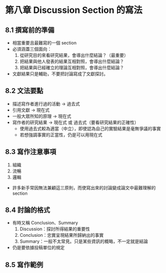 # 第八章 Discussion Section 的寫法

## 8.1 撰寫前的準備

* 相當重要且最難寫的一個 section
* 必須涵蓋三個面向：
  1. 從研究目的來看研究結果，會導出什麼結論？（最重要）
  2. 把結果與他人發表的結果互相對照，會導出什麼結論？
  3. 把結果與已經確立的理論互相對照，會導出什麼結論？
* 文獻結果只是輔助，不要把討論寫成了文獻探討。

## 8.2 文法要點

* 描述寫作者進行過的活動 → 過去式
* 引用文獻 → 現在式
* 一般大眾所知的原理 → 現在式
* 寫作者的研究結果 → 現在式 或 過去式（要看研究結果的正確性）
  * 使用過去式較為適當（中立），即使認為自己的實驗結果是毫無爭議的事實
  * 若想強調事實的正當性，仍是可以用現在式

## 8.3 寫作注意事項

1. 組織
2. 流暢
3. 邏輯
* 許多新手常因無法兼顧這三原則，而使寫出來的討論變成論文中最難理解的 section

## 8.4 討論的格式

* 有時又稱 Conclusion、Summary
  1. Discussion：探討所得結果的重要性
  2. Conclusion：忠實呈現結果所歸納出的事實
  3. Summary：一般不太常見。只是某些資訊的概略，不一定就是結論
* 仍是要依據投稿單位的規定

## 8.5 寫作範例
